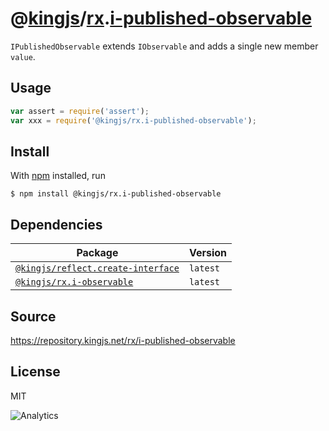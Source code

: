 # @[kingjs][@kingjs]/[rx][ns0].[i-published-observable][ns1]
`IPublishedObservable` extends `IObservable` and  adds  a single new member `value`.
## Usage
```js
var assert = require('assert');
var xxx = require('@kingjs/rx.i-published-observable');
```






## Install
With [npm](https://npmjs.org/) installed, run
```
$ npm install @kingjs/rx.i-published-observable
```
## Dependencies
|Package|Version|
|---|---|
|[`@kingjs/reflect.create-interface`](https://www.npmjs.com/package/@kingjs/reflect.create-interface)|`latest`|
|[`@kingjs/rx.i-observable`](https://www.npmjs.com/package/@kingjs/rx.i-observable)|`latest`|
## Source
https://repository.kingjs.net/rx/i-published-observable
## License
MIT

![Analytics](https://analytics.kingjs.net/rx/i-published-observable)

[@kingjs]: https://www.npmjs.com/package/kingjs
[ns0]: https://www.npmjs.com/package/@kingjs/rx
[ns1]: https://www.npmjs.com/package/@kingjs/rx.i-published-observable
